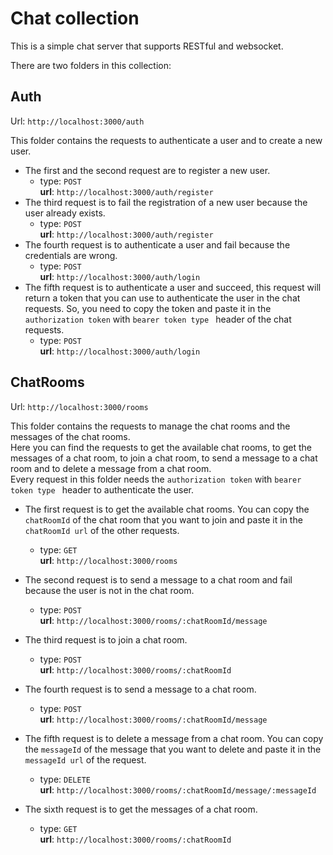 # Chat collection

This is a simple chat server that supports RESTful and websocket.

There are two folders in this collection:

## Auth

Url: `http://localhost:3000/auth`

This folder contains the requests to authenticate a user and to create a new user.

- The first and the second request are to register a new user.
  - type: `POST`
    <br> **url**: `http://localhost:3000/auth/register`
- The third request is to fail the registration of a new user because the user already exists.
  - type: `POST`
    <br> **url**: `http://localhost:3000/auth/register`
- The fourth request is to authenticate a user and fail because the credentials are wrong.
  - type: `POST`
    <br> **url**: `http://localhost:3000/auth/login`
- The fifth request is to authenticate a user and succeed, this request will return a token that you can use to authenticate the user in the chat requests. So, you need to copy the token and paste it in the `authorization token` with `bearer token type ` header of the chat requests.
  - type: `POST`
    <br> **url**: `http://localhost:3000/auth/login`

## ChatRooms

Url: `http://localhost:3000/rooms`

This folder contains the requests to manage the chat rooms and the messages of the chat rooms.<br>
Here you can find the requests to get the available chat rooms, to get the messages of a chat room, to join a chat room, to send a message to a chat room and to delete a message from a chat room.<br>
Every request in this folder needs the `authorization token` with `bearer token type ` header to authenticate the user.

- The first request is to get the available chat rooms. You can copy the `chatRoomId` of the chat room that you want to join and paste it in the `chatRoomId url` of the other requests.

  - type: `GET`
    <br> **url**: `http://localhost:3000/rooms`

- The second request is to send a message to a chat room and fail because the user is not in the chat room.
  - type: `POST`
    <br> **url**: `http://localhost:3000/rooms/:chatRoomId/message`
- The third request is to join a chat room.
  - type: `POST`
    <br> **url**: `http://localhost:3000/rooms/:chatRoomId`
- The fourth request is to send a message to a chat room.
  - type: `POST`
    <br> **url**: `http://localhost:3000/rooms/:chatRoomId/message`
- The fifth request is to delete a message from a chat room. You can copy the `messageId` of the message that you want to delete and paste it in the `messageId url` of the request.
  - type: `DELETE`
    <br> **url**: `http://localhost:3000/rooms/:chatRoomId/message/:messageId`
- The sixth request is to get the messages of a chat room.
  - type: `GET`
    <br> **url**: `http://localhost:3000/rooms/:chatRoomId`
